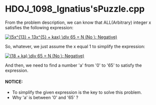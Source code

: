 # HDOJ_1098_Ignatius'sPuzzle.cpp

From the problem description, we can know that ALL(Arbitrary) integer x satisfies the following expression:

<a href="http://www.codecogs.com/eqnedit.php?latex=(5x^{13}&space;&plus;&space;13x^{5}&space;&plus;&space;kax)&space;\div&space;65&space;=&space;N&space;(No&space;\;&space;Negative)" target="_blank" align="center" ><img src="http://latex.codecogs.com/gif.latex?(5x^{13}&space;&plus;&space;13x^{5}&space;&plus;&space;kax)&space;\div&space;65&space;=&space;N&space;(No&space;\;&space;Negative)" title="(5x^{13} + 13x^{5} + kax) \div 65 = N (No \; Negative)" style="text-align:center;" /></a>

So, whatever, we just assume the x equal 1 to simplify the expression:

<a href="http://www.codecogs.com/eqnedit.php?latex=(18&space;&plus;&space;ka)&space;\div&space;65&space;=&space;N&space;(No&space;\;&space;Negative)" target="_blank"><img src="http://latex.codecogs.com/gif.latex?(18&space;&plus;&space;ka)&space;\div&space;65&space;=&space;N&space;(No&space;\;&space;Negative)" title="(18 + ka) \div 65 = N (No \; Negative)" /></a>

And then, we need to find a number 'a' from '0' to '65' to satisfy the expression.

#### NOTICE:
* To simplify the given expression is the key to solve this problem.
* Why 'a' is between '0' and '65' ?
